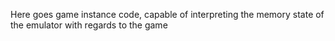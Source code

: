 Here goes game instance code, capable of interpreting the memory state of the emulator with regards to the game

